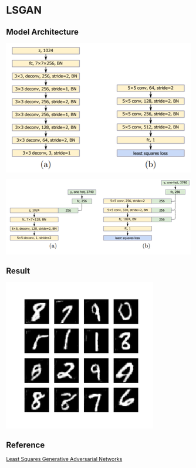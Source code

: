 # LSGAN 

## Model Architecture
![](./images/model_architecture.png)

![](./images/model_architecture_with_clsses.png)

## Result
![](./images/result.png)

## Reference
[Least Squares Generative Adversarial Networks](https://arxiv.org/pdf/1611.04076.pdf)
